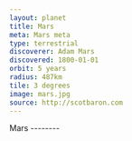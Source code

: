 ```yaml
---
layout: planet
title: Mars
meta: Mars meta 
type: terrestrial 
discoverer: Adam Mars
discovered: 1800-01-01
orbit: 5 years
radius: 487km
tile: 3 degrees
image: mars.jpg 
source: http://scotbaron.com
---
```


Mars --------